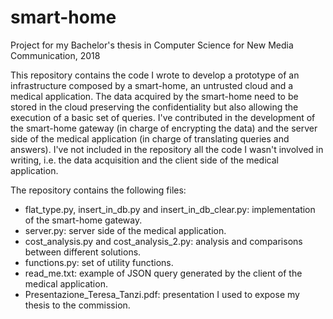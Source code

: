 # smart-home
Project for my Bachelor's thesis in Computer Science for New Media Communication, 2018

This repository contains the code I wrote to develop a prototype of an infrastructure composed by a smart-home, an untrusted cloud and a medical application. The data acquired by the smart-home need to be stored in the cloud preserving the confidentiality but also allowing the execution of a basic set of queries. I've contributed in the development of the smart-home gateway (in charge of encrypting the data) and the server side of the medical application (in charge of translating queries and answers). I've not included in the repository all the code I wasn't involved in writing, i.e. the data acquisition and the client side of the medical application.

The repository contains the following files:
- flat_type.py, insert_in_db.py and insert_in_db_clear.py: implementation of the smart-home gateway.
- server.py: server side of the medical application.
- cost_analysis.py and cost_analysis_2.py: analysis and comparisons between different solutions.
- functions.py: set of utility functions.
- read_me.txt: example of JSON query generated by the client of the medical application.
- Presentazione_Teresa_Tanzi.pdf: presentation I used to expose my thesis to the commission.
